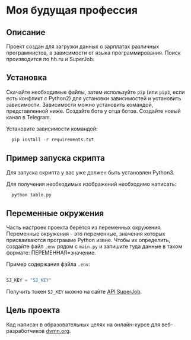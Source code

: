 
# Моя будущая профессия
## Описание
Проект создан для загрузки данных о зарплатах различных программистов, в зависимости от языка программирования. Поиск производится по hh.ru и SuperJob. 


## Установка
Скачайте необходимые файлы, затем используйте `pip` (или `pip3`, если есть конфликт с Python2) для установки зависимостей и установить зависимости. Зависимости можно установить командой, представленной ниже.
Создайте бота у отца ботов. Создайте новый канал в Telegram.

Установите зависимости командой:
```python
  pip install -r requirements.txt
```

## Пример запуска скрипта
Для запуска скрипта у вас уже должен быть установлен Python3.

Для получения необходимых изображений необходимо написать:

```python
  python table.py
```

## Переменные окружения
Часть настроек проекта берётся из переменных окружения. 
Переменные окружения - это переменные, значения которых присваиваются программе Python извне.
Чтобы их определить, создайте файл `.env` рядом с `main.py` и запишите туда данные в таком формате: ПЕРЕМЕННАЯ=значение.

Пример содержания файла `.env`:

```python

SJ_KEY = "SJ_KEY"

```

Получить токен `SJ_KEY` можно на сайте [API SuperJob](https://api.superjob.ru/). 

## Цель проекта
Код написан в образовательных целях на онлайн-курсе для веб-разработчиков [dvmn.org](https://dvmn.org/).
